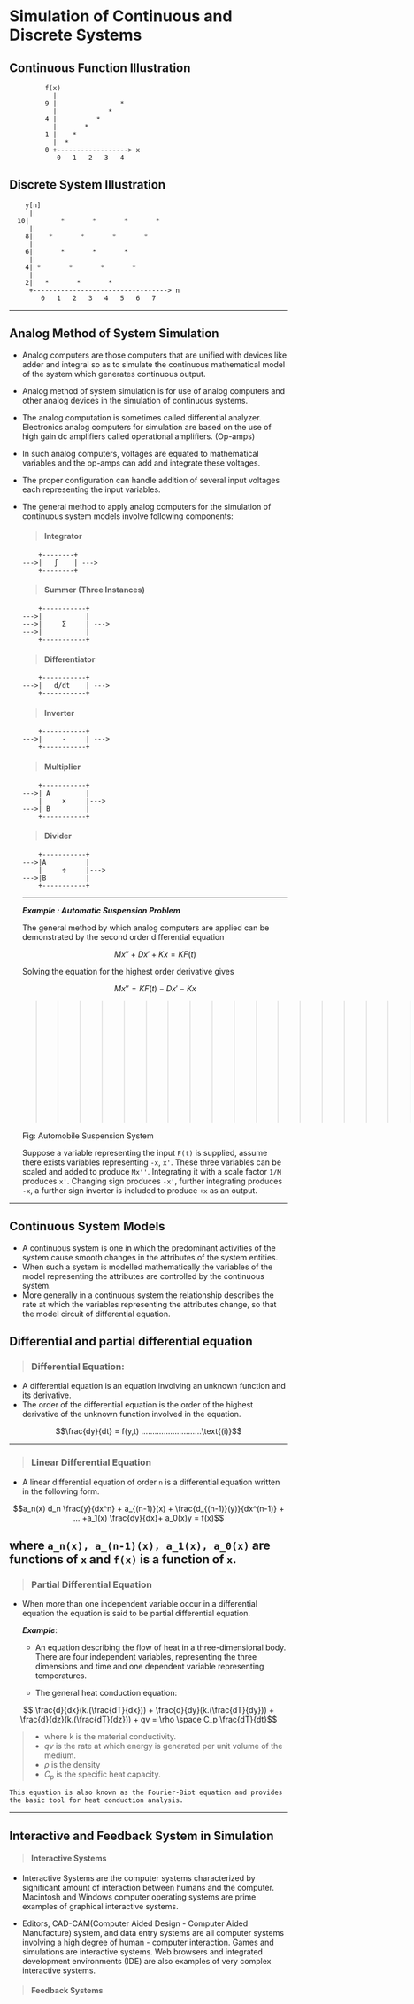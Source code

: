 # Simulation of Continuous and Discrete Systems

## Continuous Function Illustration
```
         f(x)
           |
         9 |                *
           |             *
         4 |          * 
           |       *
         1 |    *
           |  *
         0 +------------------> x
            0   1   2   3   4
```

## Discrete System Illustration
```
    y[n]
     |
  10|        *       *       *       *
     |
    8|    *       *       *       *
     |
    6|       *       *       *
     |
    4| *       *       *       *
     |
    2|   *       *       *
     +----------------------------------> n
        0   1   2   3   4   5   6   7
```
---

## Analog Method of System Simulation
- Analog computers are those computers that are unified with devices like adder and integral so as to simulate the continuous mathematical model of the system which generates continuous output.
- Analog method of system simulation is for use of analog computers and other analog devices in the simulation of continuous systems.
- The analog computation is sometimes called differential analyzer. Electronics analog computers for simulation are based on the use of high gain dc amplifiers called operational amplifiers. (Op-amps)
- In such analog computers, voltages are equated to mathematical variables and the op-amps can add and integrate these voltages.
- The proper configuration can handle addition of several input voltages each representing the input variables.
- The general method to apply analog computers for the simulation of continuous system models involve following components:


    > #### Integrator
    ```
        +--------+
    --->|   ∫    | --->
        +--------+
    ```

    > #### Summer (Three Instances)
    ```
        +-----------+
    --->|           |
    --->|     Σ     | --->
    --->|           |
        +-----------+
    ```

    > #### Differentiator
    ```
        +-----------+
    --->|   d/dt    | --->
        +-----------+
    ```

    > #### Inverter
    ```
        +-----------+
    --->|     -     | --->
        +-----------+
    ```

    > #### Multiplier
    ```
        +-----------+
    --->| A         |
        |     ×     |--->
    --->| B         |
        +-----------+
    ```

    > #### Divider
    ```
        +-----------+
    --->|A          |
        |     ÷     |--->
    --->|B          |
        +-----------+
    ```
    ---

    ***Example : Automatic Suspension Problem***

    The general method by which analog computers are applied can be demonstrated by the second order differential equation
    ``` math
    Mx'' + Dx' + Kx = KF(t)
    ```
    Solving the equation for the highest order derivative gives
    ``` math
    Mx'' = KF(t) - Dx' - Kx
    ```
    >>>>>>>>>>>>>>>>>>>>>>>>>>>>>>>>>>>>>>>>>> Diagram Needed


    Fig: Automobile Suspension System

    Suppose a variable representing the input `F(t)` is supplied, assume there exists variables representing `-x`, `x'`. These three variables can be scaled and added to produce `Mx''`. Integrating it with a scale factor `1/M` produces `x'`. Changing sign produces `-x'`, further integrating produces `-x`, a further sign inverter is included to produce `+x` as an output.
---


## Continuous System Models
- A continuous system is one in which the predominant activities of the system cause smooth changes in the attributes of the system entities. 
- When such a system is modelled mathematically the variables of the model representing the attributes are controlled by the continuous system.
- More generally in a continuous system the relationship describes the rate at which the variables representing the attributes change, so that the model circuit of differential equation. 

## Differential and partial differential equation

> ### Differential Equation:
- A differential equation is an equation involving an unknown function and its derivative.
- The order of the differential equation is the order of the highest derivative of the unknown function involved in the equation.
```math
\frac{dy}{dt} = f(y,t) ...........................\text{(i)}
```
---

> ### Linear Differential Equation
- A linear differential equation of order `n` is a differential equation written in the following form.
```math
a_n(x) d_n \frac{y}{dx^n} + a_{(n-1)}(x) + \frac{d_{(n-1)}(y)}{dx^(n-1)} + ... +a_1(x) \frac{dy}{dx}+ a_0(x)y = f(x)
```
where `a_n(x), a_(n-1)(x), a_1(x), a_0(x)` are functions of `x` and `f(x)` is a function of `x`.
--- 

> ### Partial Differential Equation
- When more than one independent variable occur in a differential equation the equation is said to be partial differential equation.

    ***Example***:
    - An equation describing the flow of heat in a three-dimensional body. There are four independent variables, representing the three dimensions and time and one dependent variable representing temperatures.

    - The general heat conduction equation:
```math
    \frac{d}{dx}(k.(\frac{dT}{dx})) + \frac{d}{dy}(k.(\frac{dT}{dy})) + \frac{d}{dz}(k.(\frac{dT}{dz})) + qv = \rho \space C_p \frac{dT}{dt}
```
>- where k is the material conductivity.
>- $qv$ is the rate at which energy is generated per unit volume of the medium.
>- $\rho$ is the density
>- $C_p$ is the specific heat capacity.

    This equation is also known as the Fourier-Biot equation and provides the basic tool for heat conduction analysis.
---

## Interactive and Feedback System in Simulation

> #### Interactive Systems
- Interactive Systems are the computer systems characterized by significant amount of interaction between humans and the computer. Macintosh and Windows computer operating systems are prime examples of graphical interactive systems.

- Editors, CAD-CAM(Computer Aided Design - Computer Aided Manufacture) system, and data entry systems are all computer systems involving a high degree of human - computer interaction. Games and simulations are interactive systems. Web browsers and integrated development environments (IDE) are also examples of very complex interactive systems.

> #### Feedback Systems
